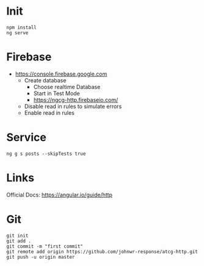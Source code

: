 # Init
```
npm install
ng serve
```
# Firebase
- https://console.firebase.google.com
  - Create database
    - Choose realtime Database
    - Start in Test Mode
    - https://ngcg-http.firebaseio.com/
  - Disable read in rules to simulate errors
  - Enable read in rules

# Service
```
ng g s posts --skipTests true

```

# Links
Official Docs: https://angular.io/guide/http

# Git
```
git init 
git add .
git commit -m "first commit"
git remote add origin https://github.com/johnwr-response/atcg-http.git
git push -u origin master
```
